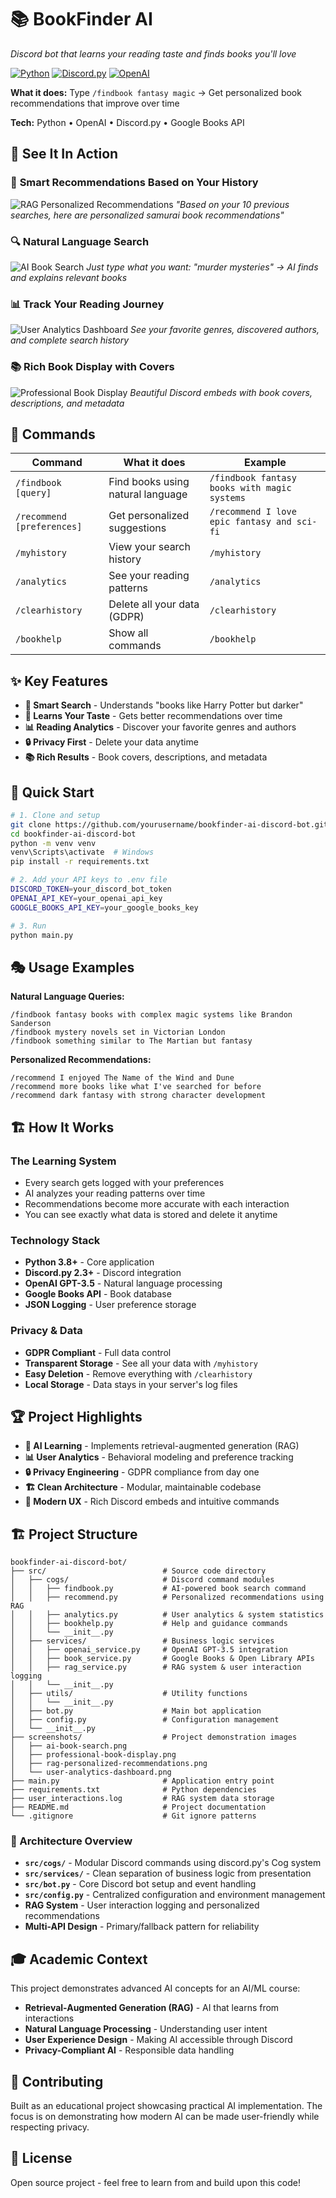 # 📚 BookFinder AI

*Discord bot that learns your reading taste and finds books you'll love*

[![Python](https://img.shields.io/badge/Python-3.8+-blue?logo=python&logoColor=white)](https://python.org)
[![Discord.py](https://img.shields.io/badge/Discord.py-2.3+-blue?logo=discord&logoColor=white)](https://discordpy.readthedocs.io/)
[![OpenAI](https://img.shields.io/badge/OpenAI-GPT--3.5--turbo-green?logo=openai&logoColor=white)](https://openai.com)

**What it does:** Type `/findbook fantasy magic` → Get personalized book recommendations that improve over time

**Tech:** Python • OpenAI • Discord.py • Google Books API

## 📸 See It In Action

### 🧠 **Smart Recommendations Based on Your History**
![RAG Personalized Recommendations](screenshots/rag-personalized-recommendations.png)
*"Based on your 10 previous searches, here are personalized samurai book recommendations"*

### 🔍 **Natural Language Search**  
![AI Book Search](screenshots/ai-book-search.png)
*Just type what you want: "murder mysteries" → AI finds and explains relevant books*

### 📊 **Track Your Reading Journey**
![User Analytics Dashboard](screenshots/user-analytics-dashboard.png)
*See your favorite genres, discovered authors, and complete search history*

### 📚 **Rich Book Display with Covers**
![Professional Book Display](screenshots/professional-book-display.png)
*Beautiful Discord embeds with book covers, descriptions, and metadata*

## 🎯 Commands

| Command | What it does | Example |
|---------|-------------|---------|
| `/findbook [query]` | Find books using natural language | `/findbook fantasy books with magic systems` |
| `/recommend [preferences]` | Get personalized suggestions | `/recommend I love epic fantasy and sci-fi` |
| `/myhistory` | View your search history | `/myhistory` |
| `/analytics` | See your reading patterns | `/analytics` |
| `/clearhistory` | Delete all your data (GDPR) | `/clearhistory` |
| `/bookhelp` | Show all commands | `/bookhelp` |

## ✨ Key Features

- **🤖 Smart Search** - Understands "books like Harry Potter but darker"
- **🧠 Learns Your Taste** - Gets better recommendations over time  
- **📊 Reading Analytics** - Discover your favorite genres and authors
- **🔒 Privacy First** - Delete your data anytime
- **📚 Rich Results** - Book covers, descriptions, and metadata

## 🚀 Quick Start

```bash
# 1. Clone and setup
git clone https://github.com/yourusername/bookfinder-ai-discord-bot.git
cd bookfinder-ai-discord-bot
python -m venv venv
venv\Scripts\activate  # Windows
pip install -r requirements.txt

# 2. Add your API keys to .env file
DISCORD_TOKEN=your_discord_bot_token
OPENAI_API_KEY=your_openai_api_key
GOOGLE_BOOKS_API_KEY=your_google_books_key

# 3. Run
python main.py
```

## 🎭 Usage Examples

**Natural Language Queries:**
```
/findbook fantasy books with complex magic systems like Brandon Sanderson
/findbook mystery novels set in Victorian London  
/findbook something similar to The Martian but fantasy
```

**Personalized Recommendations:**
```
/recommend I enjoyed The Name of the Wind and Dune
/recommend more books like what I've searched for before
/recommend dark fantasy with strong character development
```

## 🏗️ How It Works

### **The Learning System**
- Every search gets logged with your preferences
- AI analyzes your reading patterns over time
- Recommendations become more accurate with each interaction
- You can see exactly what data is stored and delete it anytime

### **Technology Stack**
- **Python 3.8+** - Core application
- **Discord.py 2.3+** - Discord integration
- **OpenAI GPT-3.5** - Natural language processing
- **Google Books API** - Book database
- **JSON Logging** - User preference storage

### **Privacy & Data**
- **GDPR Compliant** - Full data control
- **Transparent Storage** - See all your data with `/myhistory`
- **Easy Deletion** - Remove everything with `/clearhistory`
- **Local Storage** - Data stays in your server's log files

## 🏆 Project Highlights

- **🧠 AI Learning** - Implements retrieval-augmented generation (RAG)
- **📊 User Analytics** - Behavioral modeling and preference tracking
- **🔒 Privacy Engineering** - GDPR compliance from day one
- **🏗️ Clean Architecture** - Modular, maintainable codebase
- **📱 Modern UX** - Rich Discord embeds and intuitive commands

## 🏗️ Project Structure

```
bookfinder-ai-discord-bot/
├── src/                          # Source code directory
│   ├── cogs/                     # Discord command modules
│   │   ├── findbook.py           # AI-powered book search command
│   │   ├── recommend.py          # Personalized recommendations using RAG
│   │   ├── analytics.py          # User analytics & system statistics
│   │   ├── bookhelp.py           # Help and guidance commands
│   │   └── __init__.py
│   ├── services/                 # Business logic services
│   │   ├── openai_service.py     # OpenAI GPT-3.5 integration
│   │   ├── book_service.py       # Google Books & Open Library APIs
│   │   ├── rag_service.py        # RAG system & user interaction logging
│   │   └── __init__.py
│   ├── utils/                    # Utility functions
│   │   └── __init__.py
│   ├── bot.py                    # Main bot application
│   ├── config.py                 # Configuration management
│   └── __init__.py
├── screenshots/                  # Project demonstration images
│   ├── ai-book-search.png
│   ├── professional-book-display.png
│   ├── rag-personalized-recommendations.png
│   └── user-analytics-dashboard.png
├── main.py                       # Application entry point
├── requirements.txt              # Python dependencies
├── user_interactions.log         # RAG system data storage
├── README.md                     # Project documentation
└── .gitignore                    # Git ignore patterns
```

### **🎯 Architecture Overview**

- **`src/cogs/`** - Modular Discord commands using discord.py's Cog system
- **`src/services/`** - Clean separation of business logic from presentation
- **`src/bot.py`** - Core Discord bot setup and event handling
- **`src/config.py`** - Centralized configuration and environment management
- **RAG System** - User interaction logging and personalized recommendations
- **Multi-API Design** - Primary/fallback pattern for reliability

## 🎓 Academic Context

This project demonstrates advanced AI concepts for an AI/ML course:
- **Retrieval-Augmented Generation (RAG)** - AI that learns from interactions
- **Natural Language Processing** - Understanding user intent
- **User Experience Design** - Making AI accessible through Discord
- **Privacy-Compliant AI** - Responsible data handling

## 🤝 Contributing

Built as an educational project showcasing practical AI implementation. The focus is on demonstrating how modern AI can be made user-friendly while respecting privacy.

## 📝 License

Open source project - feel free to learn from and build upon this code!

